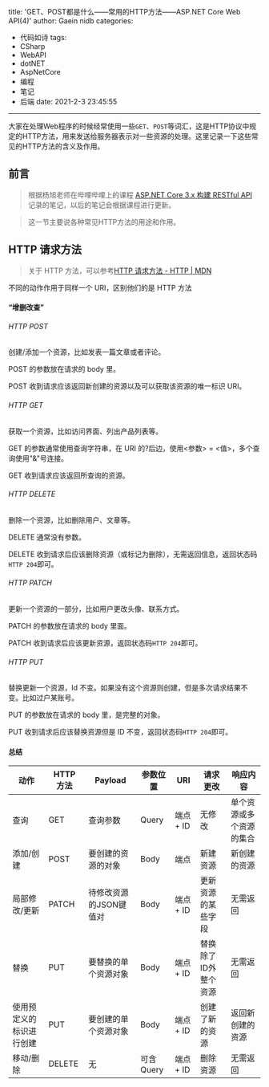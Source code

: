 title: 'GET、POST都是什么——常用的HTTP方法——ASP.NET Core Web API(4)'
author: Gaein nidb
categories:
  - 代码如诗
tags:
  - CSharp
  - WebAPI
  - dotNET
  - AspNetCore
  - 编程
  - 笔记
  - 后端
date: 2021-2-3 23:45:55

---

大家在处理Web程序的时候经常使用一些`GET`、`POST`等词汇，这是HTTP协议中规定的HTTP方法，用来发送给服务器表示对一些资源的处理。这里记录一下这些常见的HTTP方法的含义及作用。

<!--more-->

## 前言

> 根据杨旭老师在哔哩哔哩上的课程 [ASP.NET Core 3.x 构建 RESTful API](https://www.bilibili.com/video/BV1XJ411q7yy) 记录的笔记，以后的笔记会根据课程进行更新。

> 这一节主要说各种常见HTTP方法的用途和作用。

## HTTP 请求方法

> 关于 HTTP 方法，可以参考[HTTP 请求方法 - HTTP | MDN](https://developer.mozilla.org/zh-CN/docs/Web/HTTP/Methods)

不同的动作作用于同样一个 URI，区别他们的是 HTTP 方法

#### “增删改查”

###### HTTP POST

创建/添加一个资源，比如发表一篇文章或者评论。

POST 的参数放在请求的 body 里。

POST 收到请求应该返回新创建的资源以及可以获取该资源的唯一标识 URI。

###### HTTP GET

获取一个资源，比如访问界面、列出产品列表等。

GET 的参数通常使用查询字符串，在 URI 的?后边，使用<参数> = <值>，多个查询使用"&"号连接。

GET 收到请求应该返回所查询的资源。

###### HTTP DELETE

删除一个资源，比如删除用户、文章等。

DELETE 通常没有参数。

DELETE 收到请求后应该删除资源（或标记为删除），无需返回信息，返回状态码`HTTP 204`即可。

###### HTTP PATCH

更新一个资源的一部分，比如用户更改头像、联系方式。

PATCH 的参数放在请求的 body 里面。

PATCH 收到请求后应该更新资源，返回状态码`HTTP 204`即可。

###### HTTP PUT

替换更新一个资源，Id 不变。如果没有这个资源则创建，但是多次请求结果不变。比如过户某账号。

PUT 的参数放在请求的 body 里，是完整的对象。

PUT 收到请求后应该替换资源但是 ID 不变，返回状态码`HTTP 204`即可。

#### 总结

| 动作 | HTTP 方法 | Payload | 参数位置 | URI | 请求更改 | 响应内容 |
| ---- | --------- | ------- | -------- | --- | -------- | -------- |
| 查询 | GET | 查询参数 | Query | 端点 + ID | 无修改 | 单个资源或多个资源的集合 |
| 添加/创建 | POST | 要创建的资源的对象 | Body | 端点 | 新建资源 | 新创建的资源 |
| 局部修改/更新 | PATCH | 待修改资源的JSON键值对 | Body | 端点 + ID | 更新资源的某些字段 | 无需返回 |
| 替换 | PUT | 要替换的单个资源对象 | Body | 端点 + ID | 替换除了ID外整个资源 | 无需返回 |
| 使用预定义的标识进行创建 | PUT | 要创建的单个资源对象 | Body | 端点 + ID | 创建了新的资源 | 返回新创建的资源 |
| 移动/删除 | DELETE | 无 | 可含Query | 端点 + ID | 删除资源 | 无需返回 |
